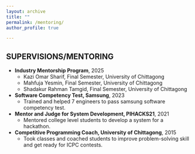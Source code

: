 ```yaml
---
layout: archive
title: ""
permalink: /mentoring/
author_profile: true

---
```

## SUPERVISIONS/MENTORING
- **Industry Mentorship Program**, 2025
  * Kazi Omar Sharif, Final Semester, University of Chittagong
  * Mahfuja Yesmin, Final Semester, University of Chittagong
  * Shadakur Rahman Tamgid, Final Semester, University of Chittagong
- **Software Competency Test, Samsung**, 2023
  * Trained and helped 7 engineers to pass samsung software competency test.
- **Mentor and Judge for System Development, PIHACKS21**, 2021
  * Mentored college level students to develop a system for a hackathon.
- **Competitive Programming Coach, University of Chittagong**, 2015
  * Took classes and coached students to improve problem-solving skill and get ready for ICPC contests.
